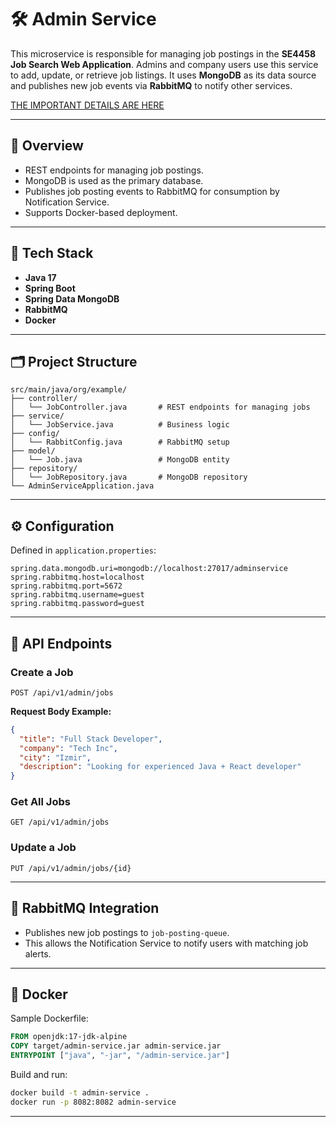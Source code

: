 # 🛠️ Admin Service

This microservice is responsible for managing job postings in the **SE4458 Job Search Web Application**. Admins and company users use this service to add, update, or retrieve job listings. It uses **MongoDB** as its data source and publishes new job events via **RabbitMQ** to notify other services.

[THE IMPORTANT DETAILS ARE HERE](https://github.com/Sehrank8/4458ApiGateway)

---

## 🚀 Overview

- REST endpoints for managing job postings.
- MongoDB is used as the primary database.
- Publishes job posting events to RabbitMQ for consumption by Notification Service.
- Supports Docker-based deployment.

---

## 🧱 Tech Stack

- **Java 17**
- **Spring Boot**
- **Spring Data MongoDB**
- **RabbitMQ**
- **Docker**

---

## 🗂 Project Structure

```
src/main/java/org/example/
├── controller/
│   └── JobController.java       # REST endpoints for managing jobs
├── service/
│   └── JobService.java          # Business logic
├── config/
│   └── RabbitConfig.java        # RabbitMQ setup
├── model/
│   └── Job.java                 # MongoDB entity
├── repository/
│   └── JobRepository.java       # MongoDB repository
└── AdminServiceApplication.java
```

---

## ⚙️ Configuration

Defined in `application.properties`:

```
spring.data.mongodb.uri=mongodb://localhost:27017/adminservice
spring.rabbitmq.host=localhost
spring.rabbitmq.port=5672
spring.rabbitmq.username=guest
spring.rabbitmq.password=guest
```

---

## 📡 API Endpoints

### Create a Job
```
POST /api/v1/admin/jobs
```
**Request Body Example:**
```json
{
  "title": "Full Stack Developer",
  "company": "Tech Inc",
  "city": "Izmir",
  "description": "Looking for experienced Java + React developer"
}
```

### Get All Jobs
```
GET /api/v1/admin/jobs
```

### Update a Job
```
PUT /api/v1/admin/jobs/{id}
```

---

## 🐇 RabbitMQ Integration

- Publishes new job postings to `job-posting-queue`.
- This allows the Notification Service to notify users with matching job alerts.

---

## 🐳 Docker

Sample Dockerfile:
```dockerfile
FROM openjdk:17-jdk-alpine
COPY target/admin-service.jar admin-service.jar
ENTRYPOINT ["java", "-jar", "/admin-service.jar"]
```

Build and run:
```bash
docker build -t admin-service .
docker run -p 8082:8082 admin-service
```

---
